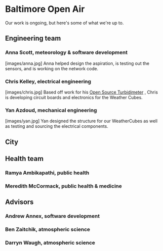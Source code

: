 # Baltimore Open Air 
Our work is ongoing, but here's some of what we're up to.  

## Engineering team
### Anna Scott, meteorology & software development
[images/anna.jpg]
Anna helped design the aspiration, is testing out the sensors,
and is working on the network code. 

### Chris Kelley, electrical engineering
[images/chris.jpg]
Based off work for his [Open Source Turbidimeter](https://github.com/wash4all/open-turbidimeter-project)
, Chris is developing circuit boards and electronics for the Weather Cubes.

### Yan Azdoud, mechanical engineering
[images/yan.jpg]
Yan designed the structure for our WeatherCubes
as well as testing and sourcing the electrical components.

## City
###
## Health team 
### Ramya Ambikapathi, public health
### Meredith McCormack, public health \& medicine

## Advisors
### Andrew Annex, software development
### Ben Zaitchik, atmospheric science
### Darryn Waugh, atmospheric science
